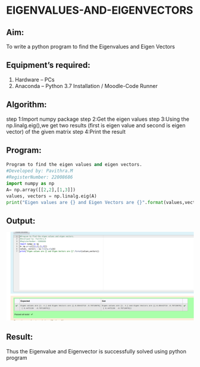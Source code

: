 # EIGENVALUES-AND-EIGENVECTORS
## Aim:

To write a python program to find the Eigenvalues and Eigen Vectors

## Equipment’s required:

1. 	Hardware – PCs
2. 	Anaconda – Python 3.7 Installation / Moodle-Code Runner

## Algorithm: 

step 1:Import numpy package
step 2:Get the eigen values
step 3:Using the np.linalg.eig(),we get two results (first is eigen value and second is eigen vector) of the given matrix
step 4:Print the result

## Program:

```python
Program to find the eigen values and eigen vectors.
#Developed by: Pavithra.M
#RegisterNumber: 22008686
import numpy as np
A= np.array([[2,2],[1,3]])
values, vectors = np.linalg.eig(A)
print("Eigen values are {} and Eigen Vectors are {}".format(values,vectors))
```

## Output:
![output](eigen.png)

## Result:

Thus the Eigenvalue and Eigenvector is successfully solved using python program
